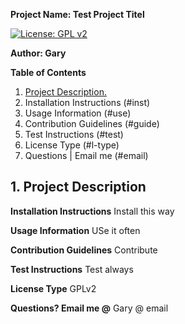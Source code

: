 **Project Name: Test Project Titel**

[![License: GPL v2](https://img.shields.io/badge/License-GPL%20v2-blue.svg)](https://www.gnu.org/licenses/old-licenses/gpl-2.0.en.html)

**Author: Gary**

**Table of Contents**
<!--ts-->
1. [ Project Description. ](#desc)
2. Installation Instructions (#inst)
3. Usage Information (#use)
4. Contribution Guidelines (#guide)
5. Test Instructions (#test)
6. License Type (#l-type)
7. Questions | Email me (#email)


<!--te-->
<a name="desc"></a>
## 1. Project Description

<a name="inst"></a>
**Installation Instructions** Install this way

<a name="use"></a>
**Usage Information** USe it often

<a name="guide"></a>
**Contribution Guidelines** Contribute 

<a name="test"></a>
**Test Instructions** Test always

<a name="l-type"></a>
**License Type** GPLv2

<a name="email"></a>
**Questions? Email me @** Gary @ email

